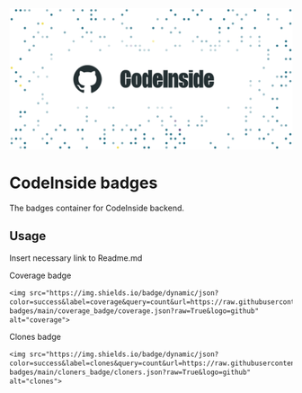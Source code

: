 ![logo](https://github.com/AlexeyTrofimenko/codeinside-badges/blob/main/logo.png)
# CodeInside badges
The badges container for CodeInside backend.
## Usage
Insert necessary link to Readme.md

Coverage badge
```
<img src="https://img.shields.io/badge/dynamic/json?color=success&label=coverage&query=count&url=https://raw.githubusercontent.com/AlexeyTrofimenko/codeinside-badges/main/coverage_badge/coverage.json?raw=True&logo=github" alt="coverage">
```
Clones badge
```
<img src="https://img.shields.io/badge/dynamic/json?color=success&label=clones&query=count&url=https://raw.githubusercontent.com/AlexeyTrofimenko/codeinside-badges/main/cloners_badge/cloners.json?raw=True&logo=github" alt="clones">
```
